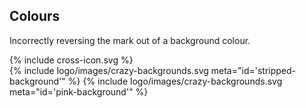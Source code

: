 <section id="logo-page-colours-incorrect">
</section>

## Colours

Incorrectly reversing the mark out of a background colour.

<div class="red-cross-spacing">
{% include cross-icon.svg %}
</div>

<div>
{% include logo/images/crazy-backgrounds.svg meta="id='stripped-background'" %}
{% include logo/images/crazy-backgrounds.svg meta="id='pink-background'" %}
</div>